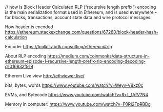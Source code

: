 // how is Block Header Calculated
RLP (“recursive length prefix”) encoding is the main serialization format used in Ethereum,
and is used everywhere - for blocks, transactions, account state data and
wire protocol messages.

How header is encoded
https://ethereum.stackexchange.com/questions/67280/block-header-hash-calculation

Encoder
https://toolkit.abdk.consulting/ethereum#rlp

About RLP encoding
https://medium.com/coinmonks/data-structure-in-ethereum-episode-1-recursive-length-prefix-rlp-encoding-decoding-d1016832f919

Etherem Live view
http://ethviewer.live/


bits, bytes, words
https://www.youtube.com/watch?v=Weyv-V8xz0c

EVMs, and Bytecode
https://www.youtube.com/watch?v=RxL_1AfV7N4

Memory in computer:
https://www.youtube.com/watch?v=F0Ri2TpRBBg
